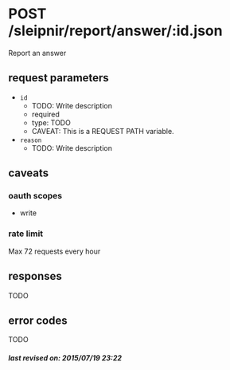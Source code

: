 # POST /sleipnir/report/answer/:id.json

Report an answer

## request parameters

- `id`
  - TODO: Write description
  - required
  - type: TODO
  - CAVEAT: This is a REQUEST PATH variable.
- `reason`
  - TODO: Write description

## caveats

### oauth scopes

- write

### rate limit

Max 72 requests every hour

## responses

TODO

## error codes

TODO

##### last revised on: 2015/07/19 23:22

